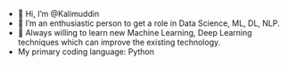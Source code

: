 - 👋 Hi, I’m @Kalimuddin
- 👀 I’m an enthusiastic person to get a role in Data Science, ML, DL, NLP.
- 🌱 Always willing to learn new Machine Learning, Deep Learning techniques which can improve the existing technology.
- My primary coding language: Python

<!---
Kalimuddin/Kalimuddin is a ✨ special ✨ repository because its `README.md` (this file) appears on your GitHub profile.
You can click the Preview link to take a look at your changes.
--->
